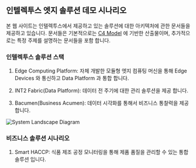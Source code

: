 ## 인텔렉투스 엣지 솔루션 데모 시나리오

본 웹 사이트는 인텔렉투스에서 제공하고 있는 솔루션에 대한 아키텍처에 관한 문서들을 제공하고 있습니다. 문서들은 기본적으로는 [C4 Model](https://c4model.com/) 에 기반한 산출물이며, 추가적으로는 특정 주제를 설명하는 문서들을 포함 합니다. 

### 인텔렉투스 솔루션 스택

1. Edge Computing Platform: 자체 개발한 모듈형 엣지 컴퓨팅 머신을 통해 Edge Devices 와 통신하고 Data Platform 과 통합 합니다.

2. INT2 Fabric(Data Platform): 데이터 전 주기에 대한 관리 솔루션을 제공 합니다.

3. Bacumen(Business Acumen): 데이터 시각화를 통해서 비즈니스 통찰력을 제공합니다.

![System Landscape Diagram](embed:SystemContextForEdgeComputingPlatform)

### 비즈니스 솔루션 시나리오


1. Smart HACCP: 식품 제조 공정 모니터링을 통해 제품 품질을 관리할 수 있는 통합 솔루션 입니다.
